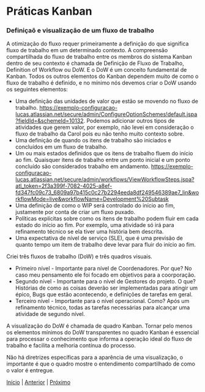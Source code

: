 # Práticas Kanban

### Definiçaõ e visualização de um fluxo de trabalho

A otimização do fluxo requer primeiramente a definição do que significa fluxo de trabalho em um determinado contexto. A compreensão compartilhada do fluxo de trabalho entre os membros do sistema Kanban dentro de seu contexto é chamada de Definição de Fluxo de Trabalho, Definition of Workflow ou DoW. E o DoW é um conceito fundamental de Kanban. Todos os outros elementos do Kanban dependem muito de como o fluxo de trabalho é definido, e no mínimo nós devemos criar o DoW usando os seguintes elementos:

- Uma definição das unidades de valor que estão se movendo no fluxo de trabalho. https://exemplo-configuracao-lucas.atlassian.net/secure/admin/ConfigureOptionSchemes!default.jspa?fieldId=&schemeId=10132. Podemos adicionar outros tipos de atividades que gerem valor, por exemplo, não levei em consideração o fluxo de trabalho da Carol pois eu não tenho muito contexto sobre.
- Uma definição de quando os itens de trabalho são iniciados e concluídos em um fluxo de trabalho.
- Um ou mais estados definidos que os itens de trabalho fluem do início ao fim. Quaisquer itens de trabalho entre um ponto inicial e um ponto concluído são considerados trabalho em andamento. https://exemplo-configuracao-lucas.atlassian.net/secure/admin/workflows/ViewWorkflowSteps.jspa?atl_token=2f3a399f-7082-4025-a8ef-fd347fc09c73_6809a97b415c0c27b2294eeda8df249546389ae7_lin&workflowMode=live&workflowName=Development%20Subtask
- Uma definição de como o WIP será controlado do início ao fim, justamente por conta de criar um fluxo puxado.
- Políticas explícitas sobre como os itens de trabalho podem fluir em cada estado do início ao fim. Por exemplo, uma atividade só irá para refinamento técnico se ela tiver uma história bem descrita.
- Uma expectativa de nível de serviço (SLE), que é uma previsão de quanto tempo um item de trabalho deve levar para fluir do início ao fim.

Criei três fluxos de trabalho (DoW) e três quadros visuais.

- Primeiro nível - Importante para nível de Coordenadores. Por que? No caso meu pensamento ele foi focado em objetivos para a coorporação.
- Segundo nível - Importante para o nível de Gestores do projeto. O que? Histórias de como as coisas deverão ser implementadas para atingir um épico, Bugs que estão acontecendo, e definições de tarefas em geral.
- Terceiro nível - Importante para o nível operacional. Como? Após um refinamento técnico, todas as tarefas necessárias para alcançar uma atividade de segundo nível.

A visualização do DoW é chamada de quadro Kanban. Tornar pelo menos os elementos mínimos do DoW transparentes no quadro Kanban é essencial para processar o conhecimento que informa a operação ideal do fluxo de trabalho e facilita a melhoria contínua do processo.

Não há diretrizes específicas para a aparência de uma visualização, o importante é que o quadro mostre o entendimento compartilhado de como o valor é entregue.

[Início](README.md) | [Anterior](kanban_theory.md) | [Próximo](kanban_pratices_two.md)
